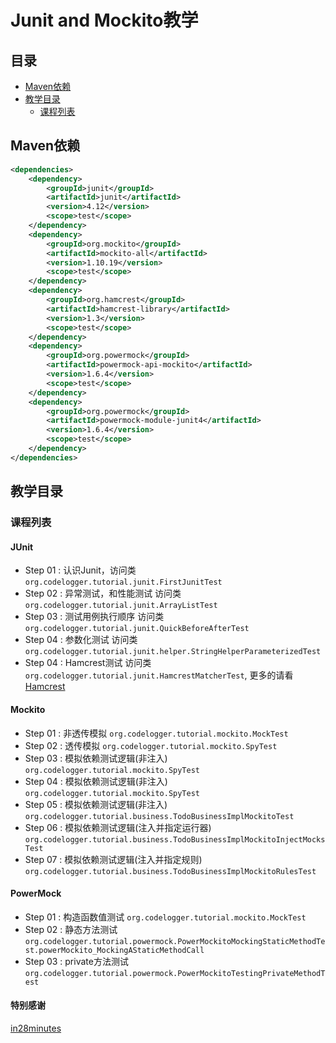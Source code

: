 # Junit and Mockito教学

## 目录

* [Maven依赖](#Maven依赖)
* [教学目录](#教学目录)
  - [课程列表](#课程列表)

## Maven依赖

```xml
<dependencies>
	<dependency>
		<groupId>junit</groupId>
		<artifactId>junit</artifactId>
		<version>4.12</version>
		<scope>test</scope>
	</dependency>
	<dependency>
		<groupId>org.mockito</groupId>
		<artifactId>mockito-all</artifactId>
		<version>1.10.19</version>
		<scope>test</scope>
	</dependency>
	<dependency>
		<groupId>org.hamcrest</groupId>
		<artifactId>hamcrest-library</artifactId>
		<version>1.3</version>
		<scope>test</scope>
	</dependency>
	<dependency>
		<groupId>org.powermock</groupId>
		<artifactId>powermock-api-mockito</artifactId>
		<version>1.6.4</version>
		<scope>test</scope>
	</dependency>
	<dependency>
		<groupId>org.powermock</groupId>
		<artifactId>powermock-module-junit4</artifactId>
		<version>1.6.4</version>
		<scope>test</scope>
	</dependency>
</dependencies>
```

## 教学目录

### 课程列表

#### JUnit
- Step 01 : 认识Junit，访问类`org.codelogger.tutorial.junit.FirstJunitTest`
- Step 02 : 异常测试，和性能测试 访问类`org.codelogger.tutorial.junit.ArrayListTest`
- Step 03 : 测试用例执行顺序 访问类`org.codelogger.tutorial.junit.QuickBeforeAfterTest`
- Step 04 : 参数化测试 访问类`org.codelogger.tutorial.junit.helper.StringHelperParameterizedTest`
- Step 04 : Hamcrest测试 访问类`org.codelogger.tutorial.junit.HamcrestMatcherTest`, 更多的请看[Hamcrest](Hamcrest.md)

#### Mockito
- Step 01 : 非透传模拟 `org.codelogger.tutorial.mockito.MockTest` 
- Step 02 : 透传模拟 `org.codelogger.tutorial.mockito.SpyTest` 
- Step 03 : 模拟依赖测试逻辑(非注入) `org.codelogger.tutorial.mockito.SpyTest` 
- Step 04 : 模拟依赖测试逻辑(非注入) `org.codelogger.tutorial.mockito.SpyTest` 
- Step 05 : 模拟依赖测试逻辑(非注入) `org.codelogger.tutorial.business.TodoBusinessImplMockitoTest` 
- Step 06 : 模拟依赖测试逻辑(注入并指定运行器) `org.codelogger.tutorial.business.TodoBusinessImplMockitoInjectMocksTest` 
- Step 07 : 模拟依赖测试逻辑(注入并指定规则) `org.codelogger.tutorial.business.TodoBusinessImplMockitoRulesTest`
 
#### PowerMock
 - Step 01 : 构造函数值测试 `org.codelogger.tutorial.mockito.MockTest` 
 - Step 02 : 静态方法测试 `org.codelogger.tutorial.powermock.PowerMockitoMockingStaticMethodTest.powerMockito_MockingAStaticMethodCall` 
 - Step 03 : private方法测试 `org.codelogger.tutorial.powermock.PowerMockitoTestingPrivateMethodTest`
  
  
#### 特别感谢
[in28minutes](https://github.com/in28minutes/MockitoIn28Minutes)
